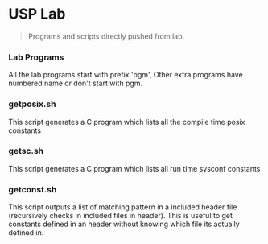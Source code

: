 # USP Lab
> Programs and scripts directly pushed from lab.

### Lab Programs
All the lab programs start with prefix 'pgm', Other extra programs have numbered name or don't start with pgm. 

### getposix.sh
This script generates a C program which lists all the compile time posix constants

### getsc.sh
This script generates a C program which lists all run time sysconf constants

### getconst.sh
This script outputs a list of matching pattern in a included header file (recursively checks in included files in header).
This is useful to get constants defined in an header without knowing which file its actually defined in.
